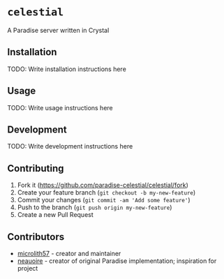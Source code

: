 # `celestial`

A Paradise server written in Crystal

## Installation

TODO: Write installation instructions here

## Usage

TODO: Write usage instructions here

## Development

TODO: Write development instructions here

## Contributing

1. Fork it (<https://github.com/paradise-celestial/celestial/fork>)
2. Create your feature branch (`git checkout -b my-new-feature`)
3. Commit your changes (`git commit -am 'Add some feature'`)
4. Push to the branch (`git push origin my-new-feature`)
5. Create a new Pull Request

## Contributors

- [microlith57](https://github.com/microlith57) - creator and maintainer
- [neauoire](https://github.com/neauoire) - creator of original Paradise implementation; inspiration for project
